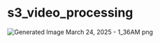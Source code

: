 # s3_video_processing

![Generated Image March 24, 2025 - 1_36AM png](https://github.com/user-attachments/assets/344116d1-62d9-49b6-a7fb-0d175241fde5)

